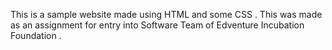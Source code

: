 This is a sample website made using HTML and some CSS .
This was made as an assignment for entry into Software Team of Edventure Incubation Foundation . 
